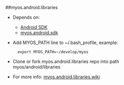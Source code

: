 ##myos.android.libraries

* Depends on:
  * [Android SDK](http://developer.android.com/sdk/index.html)
  * [myos.android.sdk](https://github.com/amraboelela/myos.android.sdk)
  
* Add MYOS_PATH line to ~/.bash_profile, example:

        export MYOS_PATH=~/develop/myos
        
* Clone or fork myos.android.libraries repo into path myos/android/libraries
* For more info:
[myos.android.libraries.wiki](https://github.com/amraboelela/myos.android.libraries/wiki)
